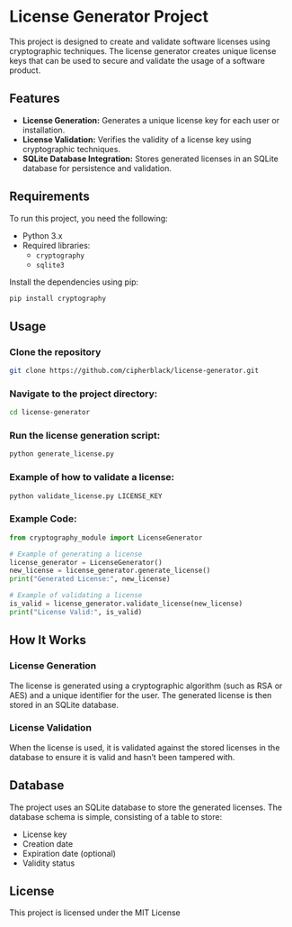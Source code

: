 
# License Generator Project

This project is designed to create and validate software licenses using cryptographic techniques. The license generator creates unique license keys that can be used to secure and validate the usage of a software product.

## Features

- **License Generation:** Generates a unique license key for each user or installation.
- **License Validation:** Verifies the validity of a license key using cryptographic techniques.
- **SQLite Database Integration:** Stores generated licenses in an SQLite database for persistence and validation.

## Requirements

To run this project, you need the following:
- Python 3.x
- Required libraries:
  - `cryptography`
  - `sqlite3`

Install the dependencies using pip:

```bash
pip install cryptography
```

## Usage

### Clone the repository

```bash
git clone https://github.com/cipherblack/license-generator.git
```

### Navigate to the project directory:

```bash
cd license-generator
```

### Run the license generation script:

```bash
python generate_license.py
```

### Example of how to validate a license:

```bash
python validate_license.py LICENSE_KEY
```

### Example Code:

```python
from cryptography_module import LicenseGenerator

# Example of generating a license
license_generator = LicenseGenerator()
new_license = license_generator.generate_license()
print("Generated License:", new_license)

# Example of validating a license
is_valid = license_generator.validate_license(new_license)
print("License Valid:", is_valid)
```

## How It Works

### License Generation

The license is generated using a cryptographic algorithm (such as RSA or AES) and a unique identifier for the user. The generated license is then stored in an SQLite database.

### License Validation

When the license is used, it is validated against the stored licenses in the database to ensure it is valid and hasn’t been tampered with.

## Database

The project uses an SQLite database to store the generated licenses. The database schema is simple, consisting of a table to store:

- License key
- Creation date
- Expiration date (optional)
- Validity status

## License

This project is licensed under the MIT License
